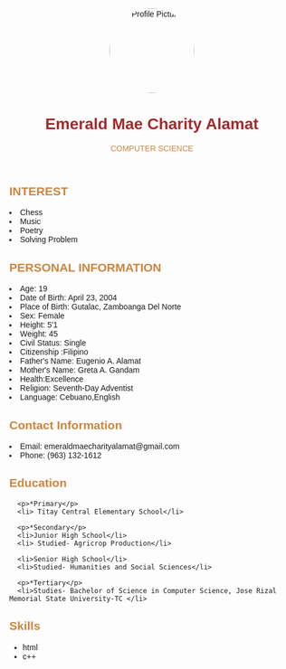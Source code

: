 <!DOCTYPE html>
<html>
<head>
   <title>My Resume</title>
   <style>
      body{
          font-family:bookman old style,sans-serif;
          margin:40px;
      }
 
      header{
         text-align:center;
         background-color:khaki;
         padding:50px;
      }
      
      h1{
         color:brown;
      }

      section{
         margin:20px 0;
      }

      h2{
         color:peru;
      }

      p{
         color:peru;
      }

      h3{
         color: peru;
      }

      h3 {
         font:10;
      }
	header img {
	width: 150px;
	height: 150px;
	border-radius: 50%;
	float: center;
	}
   </style>
</head>
   <header>
      <img src="C:/Users/ACER/Documents/html/received_3555274344791105.jpeg" alt="Profile Picture">
      <h1>Emerald Mae Charity Alamat</h1>
      <p>COMPUTER SCIENCE</p>
   </header>
<section>
	<h2>INTEREST</h2>
	<li>Chess</li>
   <li>Music</li>
   <li>Poetry</li>
   <li>Solving Problem</li>
	<h2>PERSONAL INFORMATION</h2>
   <li>Age: 19 </li>
	<li>Date of Birth: April 23, 2004</li>
	<li>Place of Birth: Gutalac, Zamboanga Del Norte</li>
	<li>Sex: Female</li>
	<li>Height: 5'1</li>
	<li>Weight: 45</li>
   <li> Civil Status: Single</li>
   <li>Citizenship :Filipino</li>
      <li>Father's Name: Eugenio A. Alamat</li>
      <li> Mother's Name: Greta A. Gandam</li>
      <li> Health:Excellence</li>
      <li> Religion: Seventh-Day Adventist</li>
      <li>Language: Cebuano,English</li>
</section>
   <section>
      <h2>Contact Information</h2>
      <li>Email: emeraldmaecharityalamat@gmail.com</li>
      <li>Phone: (963) 132-1612</li>
   </section>

   <section>
      <h2>Education</h2>

      <p>*Primary</p>
      <li> Titay Central Elementary School</li>

      <p>*Secondary</p>
      <li>Junior High School</li>
      <li> Studied- Agricrop Production</li>

      <li>Senior High School</li>
      <li>Studied- Humanities and Social Sciences</li>

      <p>*Tertiary</p>
      <li>Studies- Bachelor of Science in Computer Science, Jose Rizal Memorial State University-TC </li>
   </section>

   <section>
      <h2>Skills</h2>
      <ul>
         <li>html</li>
         <li>c++</li>
      </ul>
   </section>
</body>
</html>

